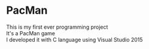 # PacMan

This is my first ever programming project <br />
It's a PacMan game <br />
I developed it with C language using Visual Studio 2015 <br />

